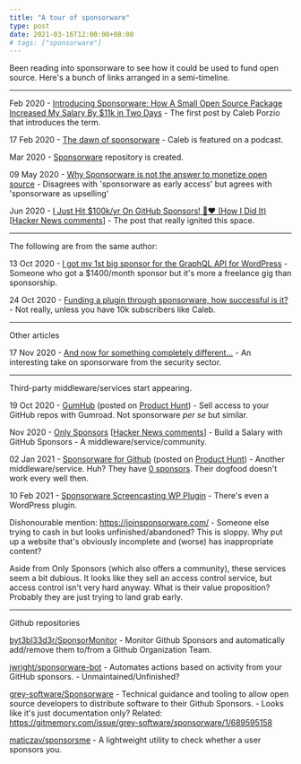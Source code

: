 ```yaml
---
title: "A tour of sponsorware"
type: post
date: 2021-03-16T12:00:00+08:00
# tags: ["sponsorware"]
---
```


Been reading into sponsorware to see how it could be used to fund open source. Here's a bunch of links arranged in a semi-timeline.
<!--more-->
----

Feb 2020 - [Introducing Sponsorware: How A Small Open Source Package Increased My Salary By $11k in Two Days](https://calebporzio.com/sponsorware) - The first post by Caleb Porzio that introduces the term.

17 Feb 2020 - [The dawn of sponsorware](https://changelog.com/podcast/381) - Caleb is featured on a podcast.

Mar 2020 - [Sponsorware](https://github.com/sponsorware/docs) repository is created.

09 May 2020 - [Why Sponsorware is not the answer to monetize open source](https://blog.schlein.net/why-sponsorware-is-not-the-answer/) - Disagrees with 'sponsorware as early access' but agrees with 'sponsorware as upselling'

Jun 2020 - [I Just Hit $100k/yr On GitHub Sponsors! 🎉❤️ (How I Did It)](https://calebporzio.com/i-just-hit-dollar-100000yr-on-github-sponsors-heres-how-i-did-it) [[Hacker News comments](https://news.ycombinator.com/item?id=23613719)] - The post that really ignited this space.

----

The following are from the same author:

13 Oct 2020 - [I got my 1st big sponsor for the GraphQL API for WordPress](https://leoloso.com/posts/rector-new-sponsor-graphql-api-for-wp/) - Someone who got a $1400/month sponsor but it's more a freelance gig than sponsorship.

24 Oct 2020 - [Funding a plugin through sponsorware, how successful is it?](https://leoloso.com/posts/funding-wp-plugin-thru-sponsorware/) - Not really, unless you have 10k subscribers like Caleb.

----

Other articles

17 Nov 2020 - [And now for something completely different...](https://porchetta.industries/2020/11/17/And-Now-For-Something-Completely-Diffrent/) - An interesting take on sponsorware from the security sector.

----

Third-party middleware/services start appearing.

19 Oct 2020 - [GumHub](https://gumroad.com/l/gumhub) (posted on [Product Hunt](https://www.producthunt.com/posts/gumhub)) - Sell access to your GitHub repos with Gumroad. Not sponsorware _per se_ but similar.

Nov 2020 - [Only Sponsors](https://onlysponsors.dev/) [[Hacker News comments](https://news.ycombinator.com/item?id=25882021)] - Build a Salary with GitHub Sponsors - A middleware/service/community.

02 Jan 2021 - [Sponsorware for Github](https://sponsorware.neutron.so/) (posted on [Product Hunt](https://www.producthunt.com/posts/sponsorware-for-github)) - Another middleware/service. Huh? They have [0 sponsors](https://github.com/sponsors/Neutron-Creative). Their dogfood doesn't work every well then.

10 Feb 2021 - [Sponsorware Screencasting WP Plugin](https://opensheetmusicdisplay.org/2021/02/10/sponsorware-videos-screencasting-plugin/) - There's even a WordPress plugin.

Dishonourable mention: https://joinsponsorware.com/ - Someone else trying to cash in but looks unfinished/abandoned? This is sloppy. Why put up a website that's obviously incomplete and (worse) has inappropriate content?

Aside from Only Sponsors (which also offers a community), these services seem a bit dubious. It looks like they sell an access control service, but access control isn't very hard anyway. What is their value proposition? Probably they are just trying to land grab early.

----

Github repositories

[byt3bl33d3r/SponsorMonitor](https://github.com/byt3bl33d3r/SponsorMonitor) - Monitor Github Sponsors and automatically add/remove them to/from a Github Organization Team. 

[jwright/sponsorware-bot](https://github.com/jwright/sponsorware-bot) - Automates actions based on activity from your GitHub sponsors. - Unmaintained/Unfinished?

[grey-software/Sponsorware](https://github.com/grey-software/sponsorware) -  Technical guidance and tooling to allow open source developers to distribute software to their Github Sponsors.  - Looks like it's just documentation only?
Related: https://gitmemory.com/issue/grey-software/sponsorware/1/689595158

[maticzav/sponsorsme](https://github.com/maticzav/sponsorsme) - A lightweight utility to check whether a user sponsors you. 

